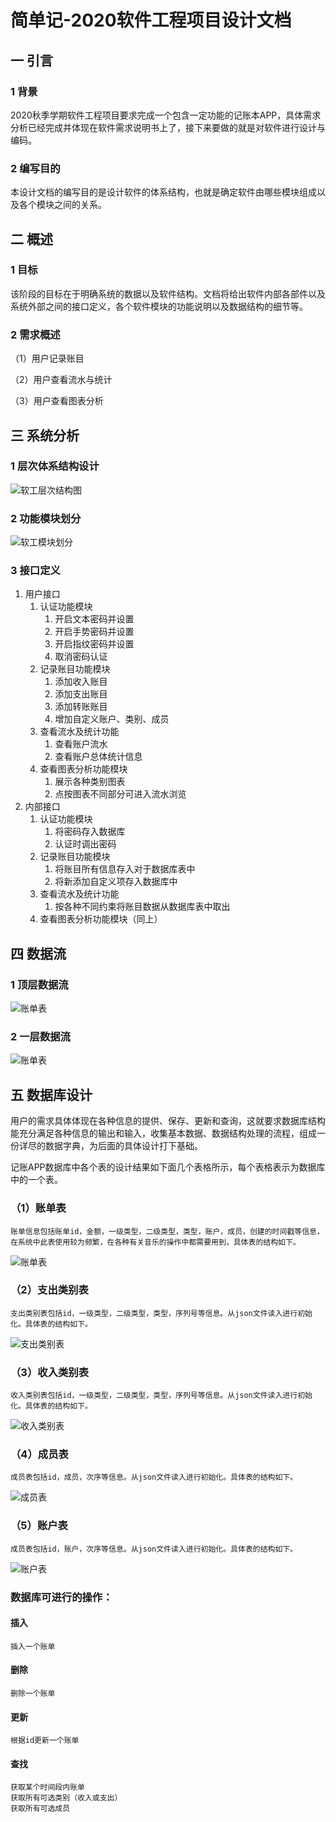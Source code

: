 # 简单记-2020软件工程项目设计文档

## 一 引言

### 1 背景

2020秋季学期软件工程项目要求完成一个包含一定功能的记账本APP，具体需求分析已经完成并体现在软件需求说明书上了，接下来要做的就是对软件进行设计与编码。

### 2 编写目的

本设计文档的编写目的是设计软件的体系结构，也就是确定软件由哪些模块组成以及各个模块之间的关系。

## 二 概述

### 1 目标

该阶段的目标在于明确系统的数据以及软件结构。文档将给出软件内部各部件以及系统外部之间的接口定义，各个软件模块的功能说明以及数据结构的细节等。

### 2 需求概述

（1）用户记录账目

（2）用户查看流水与统计

（3）用户查看图表分析

## 三 系统分析

### 1 层次体系结构设计

![软工层次结构图](https://github.com/LRCong/easyrecord/blob/master/photos/软工层次结构图.png)

### 2 功能模块划分

![软工模块划分](https://github.com/LRCong/easyrecord/blob/master/photos/软工模块划分.png)

### 3 接口定义

1. 用户接口
   1. 认证功能模块
      1. 开启文本密码并设置
      2. 开启手势密码并设置
      3. 开启指纹密码并设置
      4. 取消密码认证
   2. 记录账目功能模块
      1. 添加收入账目
      2. 添加支出账目
      3. 添加转账账目
      4. 增加自定义账户、类别、成员
   3. 查看流水及统计功能
      1. 查看账户流水
      2. 查看账户总体统计信息
   4. 查看图表分析功能模块
      1. 展示各种类别图表
      2. 点按图表不同部分可进入流水浏览
2. 内部接口
   1. 认证功能模块
      1. 将密码存入数据库
      2. 认证时调出密码
   2. 记录账目功能模块
      1. 将账目所有信息存入对于数据库表中
      2. 将新添加自定义项存入数据库中
   3. 查看流水及统计功能
      1. 按各种不同约束将账目数据从数据库表中取出
   4. 查看图表分析功能模块（同上）

## 四 数据流

### 1 顶层数据流

![账单表](https://github.com/LRCong/easyrecord/blob/master/photos/数据流图1-顶层数据流.jpg)

### 2 一层数据流

![账单表](https://github.com/LRCong/easyrecord/blob/master/photos/数据流图2-一层数据流.jpg)

## 五 数据库设计

用户的需求具体体现在各种信息的提供、保存、更新和查询，这就要求数据库结构能充分满足各种信息的输出和输入，收集基本数据、数据结构处理的流程，组成一份详尽的数据字典，为后面的具体设计打下基础。
    
记账APP数据库中各个表的设计结果如下面几个表格所示，每个表格表示为数据库中的一个表。

### （1）账单表
    账单信息包括账单id，金额，一级类型，二级类型，类型，账户，成员，创建的时间戳等信息，在系统中此表使用较为频繁，在各种有关音乐的操作中都需要用到，具体表的结构如下。
![账单表](https://github.com/180110712/easyrecord/blob/master/photos/账单表.PNG)
            
### （2）支出类别表
    支出类别表包括id，一级类型，二级类型，类型，序列号等信息。从json文件读入进行初始化。具体表的结构如下。
![支出类别表](https://github.com/180110712/easyrecord/blob/master/photos/支出类别表.png)       
### （3）收入类别表
    收入类别表包括id，一级类型，二级类型，类型，序列号等信息。从json文件读入进行初始化。具体表的结构如下。
![收入类别表](https://github.com/180110712/easyrecord/blob/master/photos/收入类别表.png)
### （4）成员表
    成员表包括id，成员，次序等信息。从json文件读入进行初始化。具体表的结构如下。
![成员表](https://github.com/180110712/easyrecord/blob/master/photos/成员类别表.png)
### （5）账户表
    成员表包括id，账户，次序等信息。从json文件读入进行初始化。具体表的结构如下。 
![账户表](https://github.com/180110712/easyrecord/blob/master/photos/账户类别表.png)         
### 数据库可进行的操作：
#### 插入
    插入一个账单
#### 删除
    删除一个账单
#### 更新
    根据id更新一个账单
#### 查找
    获取某个时间段内账单 
    获取所有可选类别（收入或支出）
    获取所有可选成员
  
   


